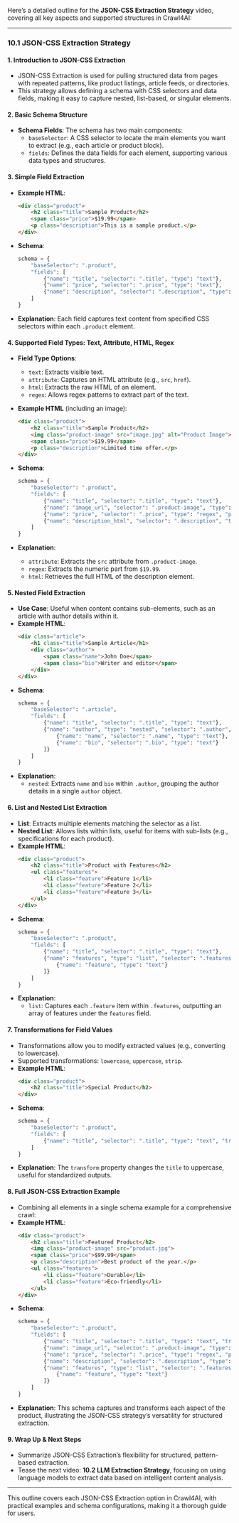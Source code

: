Here’s a detailed outline for the **JSON-CSS Extraction Strategy** video, covering all key aspects and supported structures in Crawl4AI:

---

### **10.1 JSON-CSS Extraction Strategy**

#### **1. Introduction to JSON-CSS Extraction**
   - JSON-CSS Extraction is used for pulling structured data from pages with repeated patterns, like product listings, article feeds, or directories.
   - This strategy allows defining a schema with CSS selectors and data fields, making it easy to capture nested, list-based, or singular elements.

#### **2. Basic Schema Structure**
   - **Schema Fields**: The schema has two main components:
     - `baseSelector`: A CSS selector to locate the main elements you want to extract (e.g., each article or product block).
     - `fields`: Defines the data fields for each element, supporting various data types and structures.

#### **3. Simple Field Extraction**
   - **Example HTML**:
     ```html
     <div class="product">
         <h2 class="title">Sample Product</h2>
         <span class="price">$19.99</span>
         <p class="description">This is a sample product.</p>
     </div>
     ```
   - **Schema**:
     ```python
     schema = {
         "baseSelector": ".product",
         "fields": [
             {"name": "title", "selector": ".title", "type": "text"},
             {"name": "price", "selector": ".price", "type": "text"},
             {"name": "description", "selector": ".description", "type": "text"}
         ]
     }
     ```
   - **Explanation**: Each field captures text content from specified CSS selectors within each `.product` element.

#### **4. Supported Field Types: Text, Attribute, HTML, Regex**
   - **Field Type Options**:
     - `text`: Extracts visible text.
     - `attribute`: Captures an HTML attribute (e.g., `src`, `href`).
     - `html`: Extracts the raw HTML of an element.
     - `regex`: Allows regex patterns to extract part of the text.

   - **Example HTML** (including an image):
     ```html
     <div class="product">
         <h2 class="title">Sample Product</h2>
         <img class="product-image" src="image.jpg" alt="Product Image">
         <span class="price">$19.99</span>
         <p class="description">Limited time offer.</p>
     </div>
     ```
   - **Schema**:
     ```python
     schema = {
         "baseSelector": ".product",
         "fields": [
             {"name": "title", "selector": ".title", "type": "text"},
             {"name": "image_url", "selector": ".product-image", "type": "attribute", "attribute": "src"},
             {"name": "price", "selector": ".price", "type": "regex", "pattern": r"\$(\d+\.\d+)"},
             {"name": "description_html", "selector": ".description", "type": "html"}
         ]
     }
     ```
   - **Explanation**:
     - `attribute`: Extracts the `src` attribute from `.product-image`.
     - `regex`: Extracts the numeric part from `$19.99`.
     - `html`: Retrieves the full HTML of the description element.

#### **5. Nested Field Extraction**
   - **Use Case**: Useful when content contains sub-elements, such as an article with author details within it.
   - **Example HTML**:
     ```html
     <div class="article">
         <h1 class="title">Sample Article</h1>
         <div class="author">
             <span class="name">John Doe</span>
             <span class="bio">Writer and editor</span>
         </div>
     </div>
     ```
   - **Schema**:
     ```python
     schema = {
         "baseSelector": ".article",
         "fields": [
             {"name": "title", "selector": ".title", "type": "text"},
             {"name": "author", "type": "nested", "selector": ".author", "fields": [
                 {"name": "name", "selector": ".name", "type": "text"},
                 {"name": "bio", "selector": ".bio", "type": "text"}
             ]}
         ]
     }
     ```
   - **Explanation**:
     - `nested`: Extracts `name` and `bio` within `.author`, grouping the author details in a single `author` object.

#### **6. List and Nested List Extraction**
   - **List**: Extracts multiple elements matching the selector as a list.
   - **Nested List**: Allows lists within lists, useful for items with sub-lists (e.g., specifications for each product).
   - **Example HTML**:
     ```html
     <div class="product">
         <h2 class="title">Product with Features</h2>
         <ul class="features">
             <li class="feature">Feature 1</li>
             <li class="feature">Feature 2</li>
             <li class="feature">Feature 3</li>
         </ul>
     </div>
     ```
   - **Schema**:
     ```python
     schema = {
         "baseSelector": ".product",
         "fields": [
             {"name": "title", "selector": ".title", "type": "text"},
             {"name": "features", "type": "list", "selector": ".features .feature", "fields": [
                 {"name": "feature", "type": "text"}
             ]}
         ]
     }
     ```
   - **Explanation**:
     - `list`: Captures each `.feature` item within `.features`, outputting an array of features under the `features` field.

#### **7. Transformations for Field Values**
   - Transformations allow you to modify extracted values (e.g., converting to lowercase).
   - Supported transformations: `lowercase`, `uppercase`, `strip`.
   - **Example HTML**:
     ```html
     <div class="product">
         <h2 class="title">Special Product</h2>
     </div>
     ```
   - **Schema**:
     ```python
     schema = {
         "baseSelector": ".product",
         "fields": [
             {"name": "title", "selector": ".title", "type": "text", "transform": "uppercase"}
         ]
     }
     ```
   - **Explanation**: The `transform` property changes the `title` to uppercase, useful for standardized outputs.

#### **8. Full JSON-CSS Extraction Example**
   - Combining all elements in a single schema example for a comprehensive crawl:
   - **Example HTML**:
     ```html
     <div class="product">
         <h2 class="title">Featured Product</h2>
         <img class="product-image" src="product.jpg">
         <span class="price">$99.99</span>
         <p class="description">Best product of the year.</p>
         <ul class="features">
             <li class="feature">Durable</li>
             <li class="feature">Eco-friendly</li>
         </ul>
     </div>
     ```
   - **Schema**:
     ```python
     schema = {
         "baseSelector": ".product",
         "fields": [
             {"name": "title", "selector": ".title", "type": "text", "transform": "uppercase"},
             {"name": "image_url", "selector": ".product-image", "type": "attribute", "attribute": "src"},
             {"name": "price", "selector": ".price", "type": "regex", "pattern": r"\$(\d+\.\d+)"},
             {"name": "description", "selector": ".description", "type": "html"},
             {"name": "features", "type": "list", "selector": ".features .feature", "fields": [
                 {"name": "feature", "type": "text"}
             ]}
         ]
     }
     ```
   - **Explanation**: This schema captures and transforms each aspect of the product, illustrating the JSON-CSS strategy’s versatility for structured extraction.

#### **9. Wrap Up & Next Steps**
   - Summarize JSON-CSS Extraction’s flexibility for structured, pattern-based extraction.
   - Tease the next video: **10.2 LLM Extraction Strategy**, focusing on using language models to extract data based on intelligent content analysis.

---

This outline covers each JSON-CSS Extraction option in Crawl4AI, with practical examples and schema configurations, making it a thorough guide for users.
